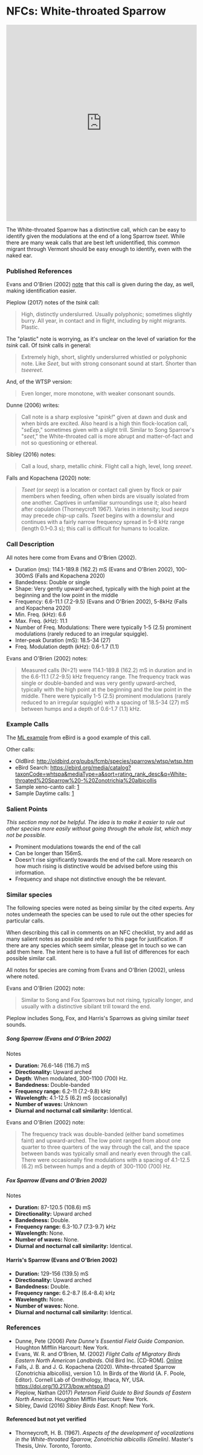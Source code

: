 # NFCs: White-throated Sparrow

<iframe width="640" height="518" src="https://macaulaylibrary.org/asset/191523461/embed/640" frameborder="0" allowfullscreen style="width:6040px;max-width:100%;"></iframe>

The White-throated Sparrow has a distinctive call, which can be easy to identify given the modulations at the end of a long Sparrow _tseet_. While there are many weak calls that are best left unidentified, this common migrant through Vermont should be easy enough to identify, even with the naked ear.

### Published References

Evans and O'Brien (2002) [note](http://oldbird.org/pubs/fcmb/species/sparrows/wtsp/wtsp.htm) that this call is given during the day, as well, making identification easier.

Pieplow (2017) notes of the _tsink_ call:

> High, distinctly underslurred. Usually polyphonic; sometimes slightly burry. All year, in contact and in flight, including by night migrants. Plastic.

The "plastic" note is worrying, as it's unclear on the level of variation for the _tsink_ call. Of _tsink_ calls in general:

> Extremely high, short, slightly underslurred whistled or polyphonic note. Like _Seet_, but with strong consonant sound at start. Shorter than _tseereet_.

And, of the WTSP version:

> Even longer, more monotone, with weaker consonant sounds.

Dunne (2006) writes:

> Call note is a sharp explosive "_spink!_" given at dawn and dusk and when birds are excited. Also heard is a high thin flock-location call, "_seEep_," sometimes given with a slight trill. Similar to Song Sparrow's "_seet_," the White-throated call is more abrupt and matter-of-fact and not so questioning or ethereal.

Sibley (2016) notes:

> Call a loud, sharp, metallic _chink_. Flight call a high, level, long _sreeet_.

Falls and Kopachena (2020) note:

> _Tseet_ (or _seep_) is a location or contact call given by flock or pair members when feeding, often when birds are visually isolated from one another. Captives in unfamiliar surroundings use it; also heard after copulation (Thorneycroft 1967). Varies in intensity; loud _seeps_ may precede _chip-up_ calls. _Tseet_ begins with a downslur and continues with a fairly narrow frequency spread in 5–8 kHz range (length 0.1–0.3 s); this call is difficult for humans to localize.

### Call Description

All notes here come from Evans and O'Brien (2002).

- Duration (ms): 114.1-189.8 (162.2) mS (Evans and O'Brien 2002), 100-300mS (Falls and Kopachena 2020)
- Bandedness: Double or single
- Shape: Very gently upward-arched, typically with the high point at the beginning and the low point in the middle
- Frequency: 6.6-11.1 (7.2-9.5) (Evans and O'Brien 2002), 5-8kHz (Falls and Kopachena 2020)
- Min. Freq. (kHz): 6.6
- Max. Freq. (kHz): 11.1
- Number of Freq. Modulations: There were typically 1-5 (2.5) prominent modulations (rarely reduced to an irregular squiggle).
- Inter-peak Duration (mS): 18.5-34 (27)
- Freq. Modulation depth (kHz): 0.6-1.7 (1.1)

Evans and O'Brien (2002) notes:

> Measured calls (N=21) were 114.1-189.8 (162.2) mS in duration and in the 6.6-11.1 (7.2-9.5) kHz frequency range. The frequency track was single or double-banded and was very gently upward-arched, typically with the high point at the beginning and the low point in the middle. There were typically 1-5 (2.5) prominent modulations (rarely reduced to an irregular squiggle) with a spacing of 18.5-34 (27) mS between humps and a depth of 0.6-1.7 (1.1) kHz.

### Example Calls

The [ML example](https://macaulaylibrary.org/asset/15589) from eBird is a good example of this call.

Other calls:

- OldBird: http://oldbird.org/pubs/fcmb/species/sparrows/wtsp/wtsp.htm
- eBird Search: https://ebird.org/media/catalog?taxonCode=whtspa&mediaType=a&sort=rating_rank_desc&q=White-throated%20Sparrow%20-%20Zonotrichia%20albicollis
- Sample xeno-canto call: [1](https://www.xeno-canto.org/232951)
- Sample Daytime calls: [1](https://www.xeno-canto.org/232951)

### Salient Points

_This section may not be helpful. The idea is to make it easier to rule out other species more easily without going through the whole list, which may not be possible._

- Prominent modulations towards the end of the call
- Can be longer than 156mS.
- Doesn't rise significantly towards the end of the call. More research on how much rising is distinctive would be advised before using this information.
- Frequency and shape not distinctive enough the be relevant.

### Similar species

The following species were noted as being similar by the cited experts. Any notes underneath the species can be used to rule out the other species for particular calls.

When describing this call in comments on an NFC checklist, try and add as many salient notes as possible and refer to this page for justification. If there are any species which seem similar, please get in touch so we can add them here. The intent here is to have a full list of differences for each possible similar call.

All notes for species are coming from Evans and O'Brien (2002), unless where noted.

Evans and O'Brien (2002) note:

>  Similar to Song and Fox Sparrows but not rising, typically longer, and usually with a distinctive sibilant trill toward the end.

Pieplow includes Song, Fox, and Harris's Sparrows as giving similar _tseet_ sounds.

##### Song Sparrow (Evans and O'Brien 2002)

Notes

- **Duration:** 76.6-146 (116.7) mS
- **Directionality:** Upward arched
- **Depth**: When modulated, 300-1100 (700) Hz.
- **Bandedness:** Double-banded
- **Frequency range:** 6.2-11 (7.2-9.8) kHz
- **Wavelength:** 4.1-12.5 (6.2) mS (occasionally)
- **Number of waves:** Unknown
- **Diurnal and nocturnal call similarity:**  Identical.

Evans and O'Brien (2002) note:

> The frequency track was double-banded (either band sometimes faint) and upward-arched. The low point ranged from about one quarter to three quarters of the way through the call, and the space between bands was typically small and nearly even through the call. There were occasionally fine modulations with a spacing of 4.1-12.5 (6.2) mS between humps and a depth of 300-1100 (700) Hz.

##### Fox Sparrow (Evans and O'Brien 2002)

Notes

- **Duration:** 87-120.5 (108.6) mS
- **Directionality:** Upward arched
- **Bandedness:** Double.
- **Frequency range:** 6.3-10.7 (7.3-9.7) kHz
- **Wavelength:** None.
- **Number of waves:** None.
- **Diurnal and nocturnal call similarity:** Identical. 

#### Harris's Sparrow (Evans and O'Brien 2002)

- **Duration:** 129-156 (139.5) mS
- **Directionality:** Upward arched
- **Bandedness:** Double.
- **Frequency range:** 6.2-8.7 (6.4-8.4) kHz
- **Wavelength:** None.
- **Number of waves:** None.
- **Diurnal and nocturnal call similarity:** Identical.

### References

* Dunne, Pete (2006) _Pete Dunne's Essential Field Guide Companion_. Houghton Mifflin Harcourt: New York.
* Evans, W. R. and O’Brien, M. (2002) _Flight Calls of Migratory Birds Eastern North American Landbirds_. Old Bird Inc. \[CD-ROM\]. [Online](http://oldbird.org)
* Falls, J. B. and J. G. Kopachena (2020). White-throated Sparrow (Zonotrichia albicollis), version 1.0. In Birds of the World (A. F. Poole, Editor). Cornell Lab of Ornithology, Ithaca, NY, USA. https://doi.org/10.2173/bow.whtspa.01
* Pieplow, Nathan (2017) _Peterson Field Guide to Bird Sounds of Eastern North America_. Houghton Mifflin Harcourt: New York.
* Sibley, David (2016) _Sibley Birds East_. Knopf: New York.

#### Referenced but not yet verified

* Thorneycroft, H. B. (1967). _Aspects of the development of vocalizations in the White-throated Sparrow, Zonotrichia albicollis (Gmelin)_. Master's Thesis, Univ. Toronto, Toronto. 
